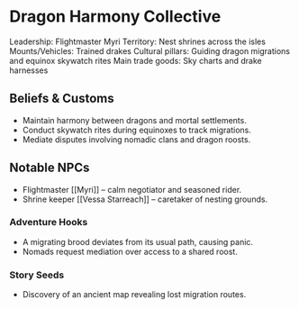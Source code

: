 # Dragon Harmony Collective
Leadership: Flightmaster Myri
Territory: Nest shrines across the isles
Mounts/Vehicles: Trained drakes
Cultural pillars: Guiding dragon migrations and equinox skywatch rites
Main trade goods: Sky charts and drake harnesses

## Beliefs & Customs
- Maintain harmony between dragons and mortal settlements.
- Conduct skywatch rites during equinoxes to track migrations.
- Mediate disputes involving nomadic clans and dragon roosts.

## Notable NPCs
- Flightmaster [[Myri]] – calm negotiator and seasoned rider.
- Shrine keeper [[Vessa Starreach]] – caretaker of nesting grounds.

### Adventure Hooks
- A migrating brood deviates from its usual path, causing panic.
- Nomads request mediation over access to a shared roost.

### Story Seeds
- Discovery of an ancient map revealing lost migration routes.
